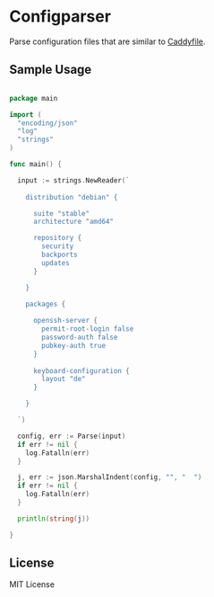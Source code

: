 # Configparser

Parse configuration files that are similar to [Caddyfile](https://caddyserver.com/docs/caddyfile/concepts). 

## Sample Usage


~~~go

package main

import (
  "encoding/json"
  "log"
  "strings"
)

func main() {

  input := strings.NewReader(`
  
    distribution "debian" {

      suite "stable"
      architecture "amd64"

      repository {
        security
        backports
        updates
      }

    }

    packages {
      
      openssh-server {
        permit-root-login false
        password-auth false
        pubkey-auth true
      }
    
      keyboard-configuration {
        layout "de"
      }

    }

  `)

  config, err := Parse(input)
  if err != nil {
    log.Fatalln(err)
  }

  j, err := json.MarshalIndent(config, "", "  ")
  if err != nil {
    log.Fatalln(err)
  }

  println(string(j))

}

~~~

## License 

MIT License
